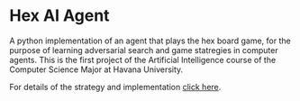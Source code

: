 # Hex AI Agent

A python implementation of an agent that plays the hex board game, for the purpose of learning adversarial search and game statregies in computer agents. This is the first project of the Artificial Intelligence course of the Computer Science Major at Havana University.

For details of the strategy and implementation [click here](./report.md).
